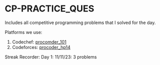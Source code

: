# CP-PRACTICE_QUES
Includes all competitive programming problems that I solved for the day.

Platforms we use:
1. Codechef: [procomder_101](https://www.codechef.com/users/procomder_101)
2. Codeforces: [procoder_hp14](https://codeforces.com/profile/procoder_hp14)

Streak Recorder:
Day 1: 11/11/23: 3 problems
